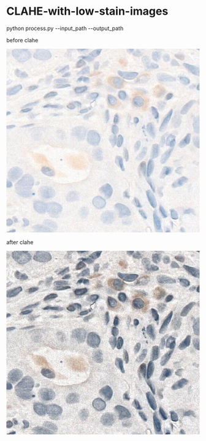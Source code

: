 # CLAHE-with-low-stain-images


python process.py --input_path   --output_path

before clahe

![](before_clahe.png) 

after clahe

![](after_clahe.png)

